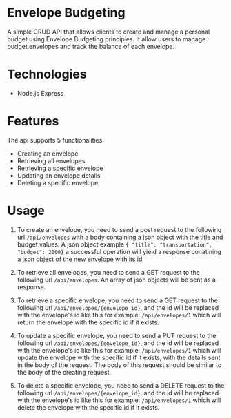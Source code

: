 # Envelope Budgeting
A simple CRUD API that allows clients to create and manage a personal budget using Envelope Budgeting principles. It allow users to manage budget envelopes and track the balance of each envelope.

# Technologies
- Node.js Express

# Features
The api supports 5 functionalities
- Creating an envelope
- Retrieving all envelopes
- Retrieving a specific envelope
- Updating an envelope details
- Deleting a specific envelope

# Usage 
1. To create an envelope, you need to send a post request to the following url ``/api/envelopes`` with a body containing a json object with the title and budget values.
  A json object example
  `` { "title": "transportation", "budget": 2000} ``
  a successful operation will yield a response conatining a json object of the new envelope with its id.
 
2. To retrieve all envelopes, you need to send a GET request to the following url ``/api/envelopes``. An array of json objects will be sent as a response.
3. To retrieve a specific envelope, you need to send a GET request to the following url ``/api/envelopes/{envelope_id}``, and the id will be replaced with the envelope's id like this for example:
``/api/envelopes/1`` which will return the envelope with the specific id if it exists.
4. To update a specific envelope, you need to send a PUT request to the following url ``/api/envelopes/{envelope_id}``, and the id will be replaced with the envelope's id like this for example:
``/api/envelopes/1`` which will update the envelope with the specific id if it exists, with the details sent in the body of the request. The body of this request should be similar to the body of the creating request.
5. To delete a specific envelope, you need to send a DELETE request to the following url ``/api/envelopes/{envelope_id}``, and the id will be replaced with the envelope's id like this for example:
``/api/envelopes/1`` which will delete the envelope with the specific id if it exists.

